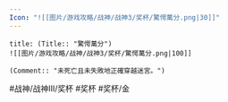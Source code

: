 ```yaml
---
Icon: "![[图片/游戏攻略/战神/战神3/奖杯/驚愕萬分.png|30]]"
---
```

```ad-common-gold-trophy
title: (Title:: "驚愕萬分")
![[图片/游戏攻略/战神/战神3/奖杯/驚愕萬分.png|100]]

(Comment:: "未死亡且未失敗地正確穿越迷宮。")
```

#战神/战神III/奖杯 #奖杯 #奖杯/金
